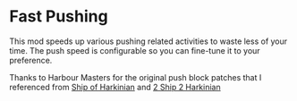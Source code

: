 # Fast Pushing

This mod speeds up various pushing related activities to waste less of your time. The push speed is configurable so you can fine-tune it to your preference.

Thanks to Harbour Masters for the original push block patches that I referenced from [Ship of Harkinian](https://github.com/HarbourMasters/Shipwright) and [2 Ship 2 Harkinian](https://github.com/HarbourMasters/2ship2harkinian)